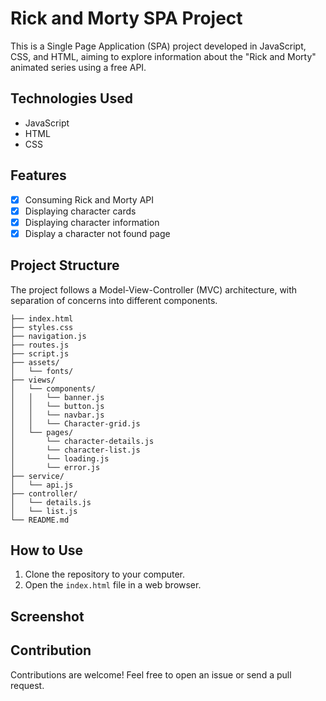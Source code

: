 # Rick and Morty SPA Project

This is a Single Page Application (SPA) project developed in JavaScript, CSS, and HTML, aiming to explore information about the "Rick and Morty" animated series using a free API.

## Technologies Used

- JavaScript
- HTML
- CSS

## Features

- [x] Consuming Rick and Morty API
- [x] Displaying character cards
- [x] Displaying character information
- [x] Display a character not found page

## Project Structure

The project follows a Model-View-Controller (MVC) architecture, with separation of concerns into different components.

```plaintext
├── index.html
├── styles.css
├── navigation.js
├── routes.js
├── script.js
├── assets/
│   └── fonts/
├── views/
│   └── components/
│   │   └── banner.js
│   │   └── button.js
│   │   └── navbar.js
│   │   └── Character-grid.js
│   └── pages/
│       └── character-details.js
│       └── character-list.js
│       └── loading.js
│       └── error.js
├── service/
│   └── api.js
├── controller/
│   └── details.js
│   └── list.js
└── README.md
```

## How to Use

1. Clone the repository to your computer.
2. Open the `index.html` file in a web browser.

## Screenshot


## Contribution

Contributions are welcome! Feel free to open an issue or send a pull request.
